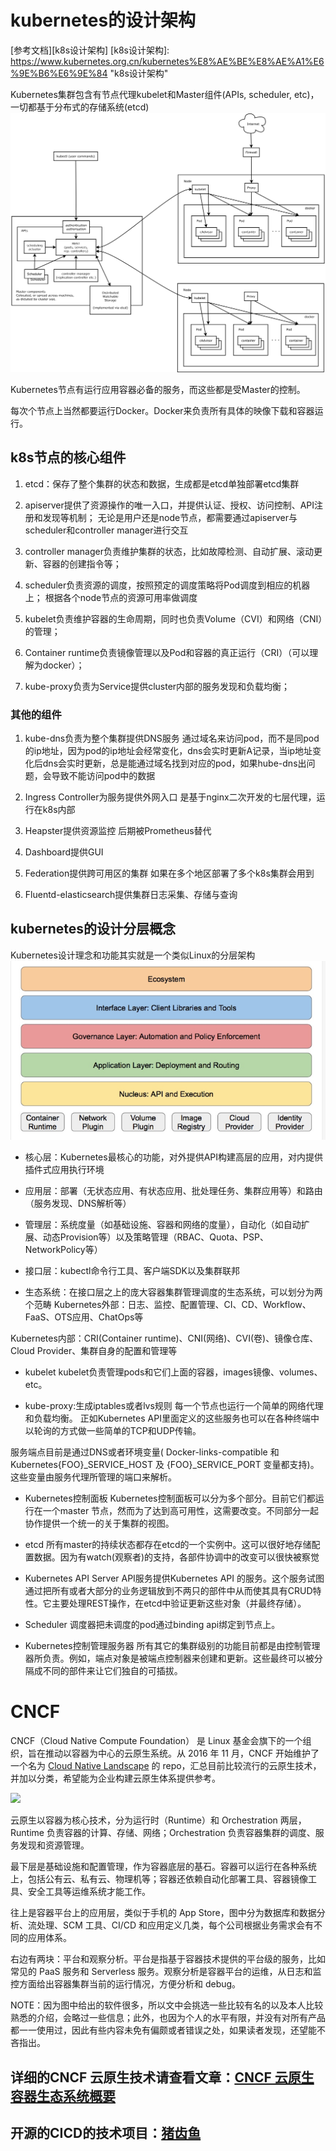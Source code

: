 # kubernetes的设计架构
[参考文档][k8s设计架构]
[k8s设计架构]: https://www.kubernetes.org.cn/kubernetes%E8%AE%BE%E8%AE%A1%E6%9E%B6%E6%9E%84 "k8s设计架构"

Kubernetes集群包含有节点代理kubelet和Master组件(APIs, scheduler, etc)，一切都基于分布式的存储系统(etcd)
[![](images/architecture.png)](http://aishad.top/wordpress/wp-content/uploads/2019/07/architecture.png)

Kubernetes节点有运行应用容器必备的服务，而这些都是受Master的控制。

每次个节点上当然都要运行Docker。Docker来负责所有具体的映像下载和容器运行。

## k8s节点的核心组件

1. etcd：保存了整个集群的状态和数据，生成都是etcd单独部署etcd集群

2. apiserver提供了资源操作的唯一入口，并提供认证、授权、访问控制、API注册和发现等机制；
无论是用户还是node节点，都需要通过apiserver与scheduler和controller manager进行交互

3. controller manager负责维护集群的状态，比如故障检测、自动扩展、滚动更新、容器的创建指令等；

4. scheduler负责资源的调度，按照预定的调度策略将Pod调度到相应的机器上；
根据各个node节点的资源可用率做调度

5. kubelet负责维护容器的生命周期，同时也负责Volume（CVI）和网络（CNI）的管理；

6. Container runtime负责镜像管理以及Pod和容器的真正运行（CRI）（可以理解为docker）；

7. kube-proxy负责为Service提供cluster内部的服务发现和负载均衡；

### 其他的组件

1. kube-dns负责为整个集群提供DNS服务
通过域名来访问pod，而不是同pod的ip地址，因为pod的ip地址会经常变化，dns会实时更新A记录，当ip地址变化后dns会实时更新，总是能通过域名找到对应的pod，如果hube-dns出问题，会导致不能访问pod中的数据

2. Ingress Controller为服务提供外网入口
是基于nginx二次开发的七层代理，运行在k8s内部

3. Heapster提供资源监控
后期被Prometheus替代

4. Dashboard提供GUI

5. Federation提供跨可用区的集群
如果在多个地区部署了多个k8s集群会用到

6. Fluentd-elasticsearch提供集群日志采集、存储与查询

## kubernetes的设计分层概念
Kubernetes设计理念和功能其实就是一个类似Linux的分层架构
![](images/cffd1688cb3b087d3f2cbb3ee11a9a40.png)

- 核心层：Kubernetes最核心的功能，对外提供API构建高层的应用，对内提供插件式应用执行环境

- 应用层：部署（无状态应用、有状态应用、批处理任务、集群应用等）和路由（服务发现、DNS解析等）

- 管理层：系统度量（如基础设施、容器和网络的度量），自动化（如自动扩展、动态Provision等）以及策略管理（RBAC、Quota、PSP、NetworkPolicy等）

- 接口层：kubectl命令行工具、客户端SDK以及集群联邦

- 生态系统：在接口层之上的庞大容器集群管理调度的生态系统，可以划分为两个范畴
Kubernetes外部：日志、监控、配置管理、CI、CD、Workflow、FaaS、OTS应用、ChatOps等

Kubernetes内部：CRI(Container runtime)、CNI(网络)、CVI(卷)、镜像仓库、Cloud Provider、集群自身的配置和管理等

- kubelet
kubelet负责管理pods和它们上面的容器，images镜像、volumes、etc。

- kube-proxy:生成iptables或者lvs规则
每一个节点也运行一个简单的网络代理和负载均衡。 正如Kubernetes API里面定义的这些服务也可以在各种终端中以轮询的方式做一些简单的TCP和UDP传输。

服务端点目前是通过DNS或者环境变量( Docker-links-compatible 和 Kubernetes{FOO}_SERVICE_HOST 及 {FOO}_SERVICE_PORT 变量都支持)。这些变量由服务代理所管理的端口来解析。

- Kubernetes控制面板
Kubernetes控制面板可以分为多个部分。目前它们都运行在一个master 节点，然而为了达到高可用性，这需要改变。不同部分一起协作提供一个统一的关于集群的视图。

- etcd
所有master的持续状态都存在etcd的一个实例中。这可以很好地存储配置数据。因为有watch(观察者)的支持，各部件协调中的改变可以很快被察觉

- Kubernetes API Server
API服务提供Kubernetes API 的服务。这个服务试图通过把所有或者大部分的业务逻辑放到不两只的部件中从而使其具有CRUD特性。它主要处理REST操作，在etcd中验证更新这些对象（并最终存储）。

- Scheduler
调度器把未调度的pod通过binding api绑定到节点上。

- Kubernetes控制管理服务器
所有其它的集群级别的功能目前都是由控制管理器所负责。例如，端点对象是被端点控制器来创建和更新。这些最终可以被分隔成不同的部件来让它们独自的可插拔。

# CNCF
CNCF（Cloud Native Compute Foundation） 是 Linux 基金会旗下的一个组织，旨在推动以容器为中心的云原生系统。从 2016 年 11 月，CNCF 开始维护了一个名为 [ Cloud Native Landscape](https://github.com/cncf/landscape " Cloud Native Landscape") 的 repo，汇总目前比较流行的云原生技术，并加以分类，希望能为企业构建云原生体系提供参考。

[![](images/Current-Version.png)](http://aishad.top/wordpress/wp-content/uploads/2019/07/Current-Version.png)

云原生以容器为核心技术，分为运行时（Runtime）和 Orchestration 两层，Runtime 负责容器的计算、存储、网络；Orchestration 负责容器集群的调度、服务发现和资源管理。

最下层是基础设施和配置管理，作为容器底层的基石。容器可以运行在各种系统上，包括公有云、私有云、物理机等；容器还依赖自动化部署工具、容器镜像工具、安全工具等运维系统才能工作。

往上是容器平台上的应用层，类似于手机的 App Store，图中分为数据库和数据分析、流处理、SCM 工具、CI/CD 和应用定义几类，每个公司根据业务需求会有不同的应用体系。

右边有两块：平台和观察分析。平台是指基于容器技术提供的平台级的服务，比如常见的 PaaS 服务和 Serverless 服务。观察分析是容器平台的运维，从日志和监控方面给出容器集群当前的运行情况，方便分析和 debug。

NOTE：因为图中给出的软件很多，所以文中会挑选一些比较有名的以及本人比较熟悉的介绍，会略过一些信息；此外，也因为个人的水平有限，并没有对所有产品都一一使用过，因此有些内容未免有偏颇或者错误之处，如果读者发现，还望能不吝指出。

## 详细的CNCF 云原生技术请查看文章：[CNCF 云原生容器生态系统概要](http://dockone.io/article/3006 "CNCF 云原生容器生态系统概要")


## 开源的CICD的技术项目：[猪齿鱼](http://choerodon.io/zh/ "猪齿鱼")